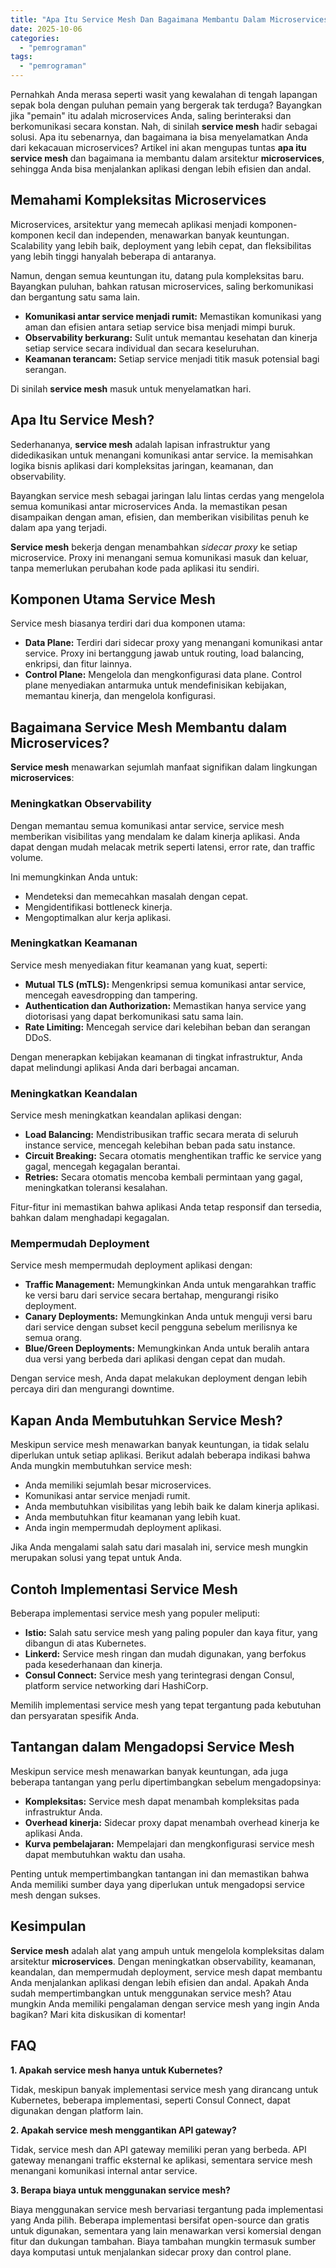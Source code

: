 ```yaml
---
title: "Apa Itu Service Mesh Dan Bagaimana Membantu Dalam Microservices?"
date: 2025-10-06
categories: 
  - "pemrograman"
tags: 
  - "pemrograman"
---
```


Pernahkah Anda merasa seperti wasit yang kewalahan di tengah lapangan sepak bola dengan puluhan pemain yang bergerak tak terduga? Bayangkan jika "pemain" itu adalah microservices Anda, saling berinteraksi dan berkomunikasi secara konstan. Nah, di sinilah **service mesh** hadir sebagai solusi. Apa itu sebenarnya, dan bagaimana ia bisa menyelamatkan Anda dari kekacauan microservices? Artikel ini akan mengupas tuntas **apa itu service mesh** dan bagaimana ia membantu dalam arsitektur **microservices**, sehingga Anda bisa menjalankan aplikasi dengan lebih efisien dan andal.

## Memahami Kompleksitas Microservices

Microservices, arsitektur yang memecah aplikasi menjadi komponen-komponen kecil dan independen, menawarkan banyak keuntungan. Scalability yang lebih baik, deployment yang lebih cepat, dan fleksibilitas yang lebih tinggi hanyalah beberapa di antaranya.

Namun, dengan semua keuntungan itu, datang pula kompleksitas baru. Bayangkan puluhan, bahkan ratusan microservices, saling berkomunikasi dan bergantung satu sama lain.

- **Komunikasi antar service menjadi rumit:** Memastikan komunikasi yang aman dan efisien antara setiap service bisa menjadi mimpi buruk.
- **Observability berkurang:** Sulit untuk memantau kesehatan dan kinerja setiap service secara individual dan secara keseluruhan.
- **Keamanan terancam:** Setiap service menjadi titik masuk potensial bagi serangan.

Di sinilah **service mesh** masuk untuk menyelamatkan hari.

## Apa Itu Service Mesh?

Sederhananya, **service mesh** adalah lapisan infrastruktur yang didedikasikan untuk menangani komunikasi antar service. Ia memisahkan logika bisnis aplikasi dari kompleksitas jaringan, keamanan, dan observability.

Bayangkan service mesh sebagai jaringan lalu lintas cerdas yang mengelola semua komunikasi antar microservices Anda. Ia memastikan pesan disampaikan dengan aman, efisien, dan memberikan visibilitas penuh ke dalam apa yang terjadi.

**Service mesh** bekerja dengan menambahkan _sidecar proxy_ ke setiap microservice. Proxy ini menangani semua komunikasi masuk dan keluar, tanpa memerlukan perubahan kode pada aplikasi itu sendiri.

## Komponen Utama Service Mesh

Service mesh biasanya terdiri dari dua komponen utama:

- **Data Plane:** Terdiri dari sidecar proxy yang menangani komunikasi antar service. Proxy ini bertanggung jawab untuk routing, load balancing, enkripsi, dan fitur lainnya.
- **Control Plane:** Mengelola dan mengkonfigurasi data plane. Control plane menyediakan antarmuka untuk mendefinisikan kebijakan, memantau kinerja, dan mengelola konfigurasi.

## Bagaimana Service Mesh Membantu dalam Microservices?

**Service mesh** menawarkan sejumlah manfaat signifikan dalam lingkungan **microservices**:

### Meningkatkan Observability

Dengan memantau semua komunikasi antar service, service mesh memberikan visibilitas yang mendalam ke dalam kinerja aplikasi. Anda dapat dengan mudah melacak metrik seperti latensi, error rate, dan traffic volume.

Ini memungkinkan Anda untuk:

- Mendeteksi dan memecahkan masalah dengan cepat.
- Mengidentifikasi bottleneck kinerja.
- Mengoptimalkan alur kerja aplikasi.

### Meningkatkan Keamanan

Service mesh menyediakan fitur keamanan yang kuat, seperti:

- **Mutual TLS (mTLS):** Mengenkripsi semua komunikasi antar service, mencegah eavesdropping dan tampering.
- **Authentication dan Authorization:** Memastikan hanya service yang diotorisasi yang dapat berkomunikasi satu sama lain.
- **Rate Limiting:** Mencegah service dari kelebihan beban dan serangan DDoS.

Dengan menerapkan kebijakan keamanan di tingkat infrastruktur, Anda dapat melindungi aplikasi Anda dari berbagai ancaman.

### Meningkatkan Keandalan

Service mesh meningkatkan keandalan aplikasi dengan:

- **Load Balancing:** Mendistribusikan traffic secara merata di seluruh instance service, mencegah kelebihan beban pada satu instance.
- **Circuit Breaking:** Secara otomatis menghentikan traffic ke service yang gagal, mencegah kegagalan berantai.
- **Retries:** Secara otomatis mencoba kembali permintaan yang gagal, meningkatkan toleransi kesalahan.

Fitur-fitur ini memastikan bahwa aplikasi Anda tetap responsif dan tersedia, bahkan dalam menghadapi kegagalan.

### Mempermudah Deployment

Service mesh mempermudah deployment aplikasi dengan:

- **Traffic Management:** Memungkinkan Anda untuk mengarahkan traffic ke versi baru dari service secara bertahap, mengurangi risiko deployment.
- **Canary Deployments:** Memungkinkan Anda untuk menguji versi baru dari service dengan subset kecil pengguna sebelum merilisnya ke semua orang.
- **Blue/Green Deployments:** Memungkinkan Anda untuk beralih antara dua versi yang berbeda dari aplikasi dengan cepat dan mudah.

Dengan service mesh, Anda dapat melakukan deployment dengan lebih percaya diri dan mengurangi downtime.

## Kapan Anda Membutuhkan Service Mesh?

Meskipun service mesh menawarkan banyak keuntungan, ia tidak selalu diperlukan untuk setiap aplikasi. Berikut adalah beberapa indikasi bahwa Anda mungkin membutuhkan service mesh:

- Anda memiliki sejumlah besar microservices.
- Komunikasi antar service menjadi rumit.
- Anda membutuhkan visibilitas yang lebih baik ke dalam kinerja aplikasi.
- Anda membutuhkan fitur keamanan yang lebih kuat.
- Anda ingin mempermudah deployment aplikasi.

Jika Anda mengalami salah satu dari masalah ini, service mesh mungkin merupakan solusi yang tepat untuk Anda.

## Contoh Implementasi Service Mesh

Beberapa implementasi service mesh yang populer meliputi:

- **Istio:** Salah satu service mesh yang paling populer dan kaya fitur, yang dibangun di atas Kubernetes.
- **Linkerd:** Service mesh ringan dan mudah digunakan, yang berfokus pada kesederhanaan dan kinerja.
- **Consul Connect:** Service mesh yang terintegrasi dengan Consul, platform service networking dari HashiCorp.

Memilih implementasi service mesh yang tepat tergantung pada kebutuhan dan persyaratan spesifik Anda.

## Tantangan dalam Mengadopsi Service Mesh

Meskipun service mesh menawarkan banyak keuntungan, ada juga beberapa tantangan yang perlu dipertimbangkan sebelum mengadopsinya:

- **Kompleksitas:** Service mesh dapat menambah kompleksitas pada infrastruktur Anda.
- **Overhead kinerja:** Sidecar proxy dapat menambah overhead kinerja ke aplikasi Anda.
- **Kurva pembelajaran:** Mempelajari dan mengkonfigurasi service mesh dapat membutuhkan waktu dan usaha.

Penting untuk mempertimbangkan tantangan ini dan memastikan bahwa Anda memiliki sumber daya yang diperlukan untuk mengadopsi service mesh dengan sukses.

## Kesimpulan

**Service mesh** adalah alat yang ampuh untuk mengelola kompleksitas dalam arsitektur **microservices**. Dengan meningkatkan observability, keamanan, keandalan, dan mempermudah deployment, service mesh dapat membantu Anda menjalankan aplikasi dengan lebih efisien dan andal. Apakah Anda sudah mempertimbangkan untuk menggunakan service mesh? Atau mungkin Anda memiliki pengalaman dengan service mesh yang ingin Anda bagikan? Mari kita diskusikan di komentar!

## FAQ

**1\. Apakah service mesh hanya untuk Kubernetes?**

Tidak, meskipun banyak implementasi service mesh yang dirancang untuk Kubernetes, beberapa implementasi, seperti Consul Connect, dapat digunakan dengan platform lain.

**2\. Apakah service mesh menggantikan API gateway?**

Tidak, service mesh dan API gateway memiliki peran yang berbeda. API gateway menangani traffic eksternal ke aplikasi, sementara service mesh menangani komunikasi internal antar service.

**3\. Berapa biaya untuk menggunakan service mesh?**

Biaya menggunakan service mesh bervariasi tergantung pada implementasi yang Anda pilih. Beberapa implementasi bersifat open-source dan gratis untuk digunakan, sementara yang lain menawarkan versi komersial dengan fitur dan dukungan tambahan. Biaya tambahan mungkin termasuk sumber daya komputasi untuk menjalankan sidecar proxy dan control plane.
